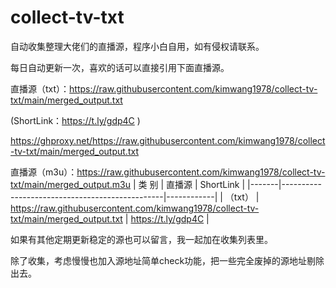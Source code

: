 # collect-tv-txt

自动收集整理大佬们的直播源，程序小白自用，如有侵权请联系。

每日自动更新一次，喜欢的话可以直接引用下面直播源。

直播源（txt）：https://raw.githubusercontent.com/kimwang1978/collect-tv-txt/main/merged_output.txt 
   
   (ShortLink：https://t.ly/gdp4C )


https://ghproxy.net/https://raw.githubusercontent.com/kimwang1978/collect-tv-txt/main/merged_output.txt

直播源（m3u）：https://raw.githubusercontent.com/kimwang1978/collect-tv-txt/main/merged_output.m3u
| 类 别  | 直播源                                       | ShortLink   |
|-------|------------------------------------------------|------------|
| （txt） |  https://raw.githubusercontent.com/kimwang1978/collect-tv-txt/main/merged_output.txt | https://t.ly/gdp4C   |

如果有其他定期更新稳定的源也可以留言，我一起加在收集列表里。

除了收集，考虑慢慢也加入源地址简单check功能，把一些完全废掉的源地址剔除出去。
